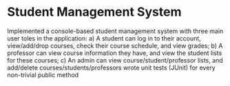 # Student Management System
Implemented a console-based student management system with three main user toles in the application: a) A student can log in to their account, view/add/drop courses, check their course schedule, and view grades; b) A professor can view course information they have, and view the student lists for these courses; c) An admin can view course/student/professor lists, and add/delete courses/students/professors
wrote unit tests (JUnit) for every non-trivial public method
